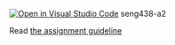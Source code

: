 [![Open in Visual Studio Code](https://classroom.github.com/assets/open-in-vscode-c66648af7eb3fe8bc4f294546bfd86ef473780cde1dea487d3c4ff354943c9ae.svg)](https://classroom.github.com/online_ide?assignment_repo_id=9952043&assignment_repo_type=AssignmentRepo)
seng438-a2

Read [the assignment guideline](seng438-a2.md) 
